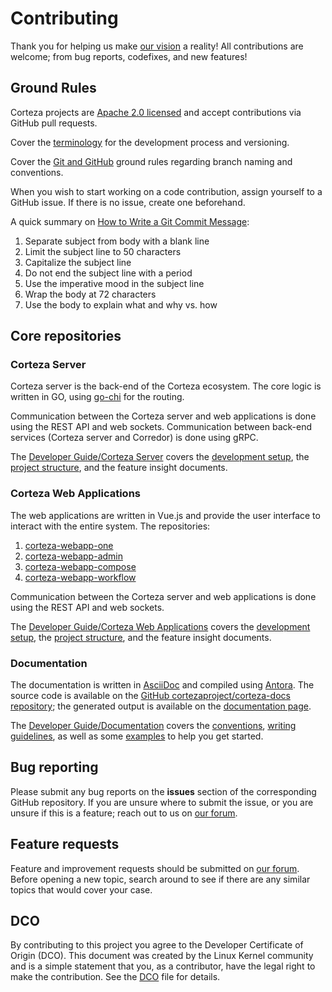 # Contributing

Thank you for helping us make [our vision](https://cortezaproject.org/about/what-is-corteza/) a reality!
All contributions are welcome; from bug reports, codefixes, and new features!

## Ground Rules

Corteza projects are [Apache 2.0 licensed](LICENSE) and accept contributions via GitHub pull requests.

Cover the [terminology](https://docs.cortezaproject.org/corteza-docs/2021.9/developer-guide/release-cycle/index.html#_terminology) for the development process and versioning.

Cover the [Git and GitHub](https://docs.cortezaproject.org/corteza-docs/2021.9/developer-guide/release-cycle/index.html#_github) ground rules regarding branch naming and conventions.

When you wish to start working on a code contribution, assign yourself to a GitHub issue.
If there is no issue, create one beforehand.

A quick summary on [How to Write a Git Commit Message](https://chris.beams.io/posts/git-commit/):

1. Separate subject from body with a blank line
2. Limit the subject line to 50 characters
3. Capitalize the subject line
4. Do not end the subject line with a period
5. Use the imperative mood in the subject line
6. Wrap the body at 72 characters
7. Use the body to explain what and why vs. how

## Core repositories

### Corteza Server

Corteza server is the back-end of the Corteza ecosystem.
The core logic is written in GO, using [go-chi](https://pkg.go.dev/github.com/go-chi/chi@v3.3.4+incompatible?utm_source=gopls) for the routing.

Communication between the Corteza server and web applications is done using the REST API and web sockets.
Communication between back-end services (Corteza server and Corredor) is done using gRPC.

The [Developer Guide/Corteza Server](https://docs.cortezaproject.org/corteza-docs/2021.9/developer-guide/corteza-server/index.html) covers the [development setup](https://docs.cortezaproject.org/corteza-docs/2021.9/developer-guide/corteza-server/index.html#_development_setup), the [project structure](https://docs.cortezaproject.org/corteza-docs/2021.9/developer-guide/corteza-server/structure.html), and the feature insight documents.


### Corteza Web Applications

The web applications are written in Vue.js and provide the user interface to interact with the entire system.
The repositories:

1. [corteza-webapp-one](https://github.com/cortezaproject/corteza-webapp-one)
2. [corteza-webapp-admin](https://github.com/cortezaproject/corteza-webapp-admin)
3. [corteza-webapp-compose](https://github.com/cortezaproject/corteza-webapp-compose)
4. [corteza-webapp-workflow](https://github.com/cortezaproject/corteza-webapp-workflow)

Communication between the Corteza server and web applications is done using the REST API and web sockets.

The [Developer Guide/Corteza Web Applications](https://docs.cortezaproject.org/corteza-docs/2021.9/developer-guide/web-applications/index.html) covers the [development setup](https://docs.cortezaproject.org/corteza-docs/2021.9/developer-guide/web-applications/index.html#_development_setup), the [project structure](https://docs.cortezaproject.org/corteza-docs/2021.9/developer-guide/web-applications/structure.html), and the feature insight documents.

### Documentation

The documentation is written in [AsciiDoc](https://asciidoc.org/) and compiled using [Antora](https://antora.org/).
The source code is available on the [GitHub cortezaproject/corteza-docs repository](https://github.com/cortezaproject/corteza-docs); the generated output is available on the [documentation page](http://docs.cortezaproject.org/).

The [Developer Guide/Documentation](https://docs.cortezaproject.org/corteza-docs/2021.9/developer-guide/documentation/index.html) covers the [conventions](https://docs.cortezaproject.org/corteza-docs/2021.9/developer-guide/documentation/index.html#_conventions), [writing guidelines](https://docs.cortezaproject.org/corteza-docs/2021.9/developer-guide/documentation/index.html#documentation-writing-guidelines), as well as some [examples](https://docs.cortezaproject.org/corteza-docs/2021.9/developer-guide/documentation/examples/index.html) to help you get started.

## Bug reporting

Please submit any bug reports on the **issues** section of the corresponding GitHub repository.
If you are unsure where to submit the issue, or you are unsure if this is a feature; reach out to us on [our forum](https://forum.cortezaproject.org/).

## Feature requests

Feature and improvement requests should be submitted on [our forum](https://forum.cortezaproject.org/).
Before opening a new topic, search around to see if there are any similar topics that would cover your case.

## DCO

By contributing to this project you agree to the Developer Certificate of Origin (DCO).
This document was created by the Linux Kernel community and is a simple statement that you, as a contributor, have the legal right to make the contribution.
See the [DCO](DCO) file for details.
